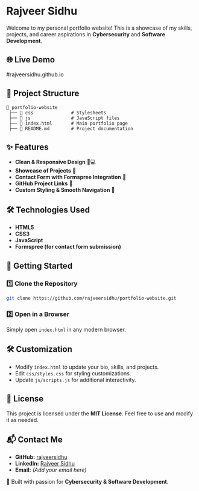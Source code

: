 # Rajveer Sidhu 
Welcome to my personal portfolio website! This is a showcase of my skills, projects, and career aspirations in **Cybersecurity** and **Software Development**.

## 🌐 Live Demo
#rajveersidhu.github.io

## 📂 Project Structure
```
📁 portfolio-website
 ├── 📁 css              # Stylesheets
 ├── 📁 js               # JavaScript files
 ├── 📄 index.html       # Main portfolio page
 ├── 📄 README.md        # Project documentation
```

## ✨ Features
- **Clean & Responsive Design** 📱💻
- **Showcase of Projects** 🚀
- **Contact Form with Formspree Integration** 📩
- **GitHub Project Links** 🔗
- **Custom Styling & Smooth Navigation** 🎨

## 🛠️ Technologies Used
- **HTML5**
- **CSS3**
- **JavaScript**
- **Formspree (for contact form submission)**

## 🚀 Getting Started
### 1️⃣ Clone the Repository
```bash
git clone https://github.com/rajveersidhu/portfolio-website.git
```

### 2️⃣ Open in a Browser
Simply open `index.html` in any modern browser.

## 🛠️ Customization
- Modify `index.html` to update your bio, skills, and projects.
- Edit `css/styles.css` for styling customizations.
- Update `js/scripts.js` for additional interactivity.

## 📝 License
This project is licensed under the **MIT License**. Feel free to use and modify it as needed.

## 📬 Contact Me
- **GitHub:** [rajveersidhu](https://github.com/rajveersidhu)
- **LinkedIn:** [Rajveer Sidhu](https://linkedin.com/in/rajveer-sidhu)
- **Email:** *(Add your email here)*

🚀 Built with passion for **Cybersecurity & Software Development**.

